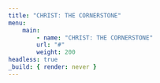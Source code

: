 ```yaml
---
title: "CHRIST: THE CORNERSTONE"
menu: 
	main: 
		- name: "CHRIST: THE CORNERSTONE"
		url: "#"
		weight: 200
headless: true 
_build: { render: never }
---
```

